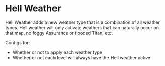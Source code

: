 # Hell Weather

Hell Weather adds a new weather type that is a combination of all weather types. Hell weather will only activate weathers that can naturally occur on that map, no foggy Assurance or flooded Titan, etc.

Configs for:

- Whether or not to apply each weather type
- Whether or not each level will always have the Hell weather active
